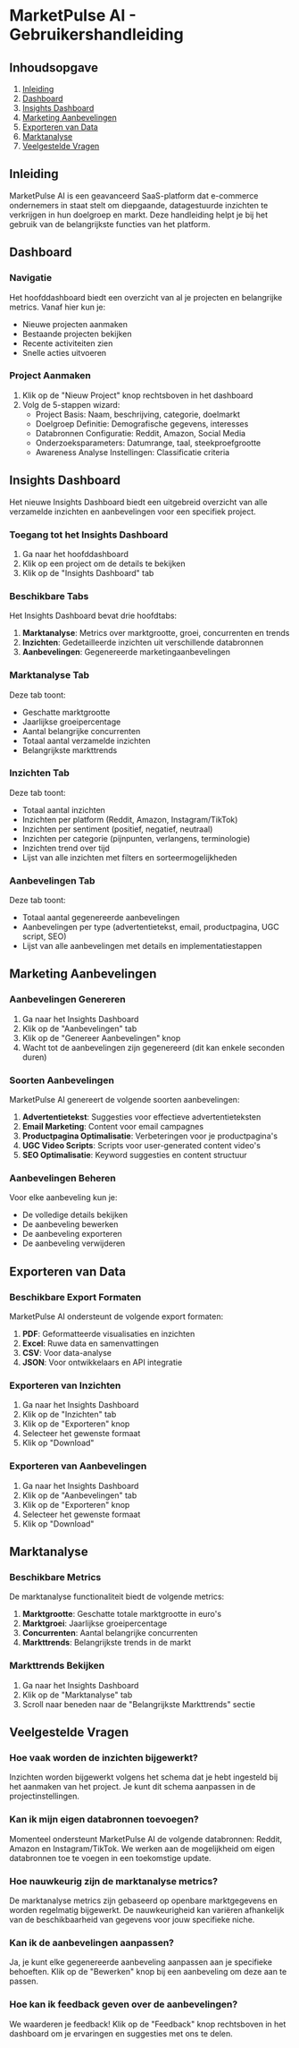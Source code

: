 # MarketPulse AI - Gebruikershandleiding

## Inhoudsopgave
1. [Inleiding](#inleiding)
2. [Dashboard](#dashboard)
3. [Insights Dashboard](#insights-dashboard)
4. [Marketing Aanbevelingen](#marketing-aanbevelingen)
5. [Exporteren van Data](#exporteren-van-data)
6. [Marktanalyse](#marktanalyse)
7. [Veelgestelde Vragen](#veelgestelde-vragen)

## Inleiding

MarketPulse AI is een geavanceerd SaaS-platform dat e-commerce ondernemers in staat stelt om diepgaande, datagestuurde inzichten te verkrijgen in hun doelgroep en markt. Deze handleiding helpt je bij het gebruik van de belangrijkste functies van het platform.

## Dashboard

### Navigatie
Het hoofddashboard biedt een overzicht van al je projecten en belangrijke metrics. Vanaf hier kun je:
- Nieuwe projecten aanmaken
- Bestaande projecten bekijken
- Recente activiteiten zien
- Snelle acties uitvoeren

### Project Aanmaken
1. Klik op de "Nieuw Project" knop rechtsboven in het dashboard
2. Volg de 5-stappen wizard:
   - Project Basis: Naam, beschrijving, categorie, doelmarkt
   - Doelgroep Definitie: Demografische gegevens, interesses
   - Databronnen Configuratie: Reddit, Amazon, Social Media
   - Onderzoeksparameters: Datumrange, taal, steekproefgrootte
   - Awareness Analyse Instellingen: Classificatie criteria

## Insights Dashboard

Het nieuwe Insights Dashboard biedt een uitgebreid overzicht van alle verzamelde inzichten en aanbevelingen voor een specifiek project.

### Toegang tot het Insights Dashboard
1. Ga naar het hoofddashboard
2. Klik op een project om de details te bekijken
3. Klik op de "Insights Dashboard" tab

### Beschikbare Tabs
Het Insights Dashboard bevat drie hoofdtabs:
1. **Marktanalyse**: Metrics over marktgrootte, groei, concurrenten en trends
2. **Inzichten**: Gedetailleerde inzichten uit verschillende databronnen
3. **Aanbevelingen**: Gegenereerde marketingaanbevelingen

### Marktanalyse Tab
Deze tab toont:
- Geschatte marktgrootte
- Jaarlijkse groeipercentage
- Aantal belangrijke concurrenten
- Totaal aantal verzamelde inzichten
- Belangrijkste markttrends

### Inzichten Tab
Deze tab toont:
- Totaal aantal inzichten
- Inzichten per platform (Reddit, Amazon, Instagram/TikTok)
- Inzichten per sentiment (positief, negatief, neutraal)
- Inzichten per categorie (pijnpunten, verlangens, terminologie)
- Inzichten trend over tijd
- Lijst van alle inzichten met filters en sorteermogelijkheden

### Aanbevelingen Tab
Deze tab toont:
- Totaal aantal gegenereerde aanbevelingen
- Aanbevelingen per type (advertentietekst, email, productpagina, UGC script, SEO)
- Lijst van alle aanbevelingen met details en implementatiestappen

## Marketing Aanbevelingen

### Aanbevelingen Genereren
1. Ga naar het Insights Dashboard
2. Klik op de "Aanbevelingen" tab
3. Klik op de "Genereer Aanbevelingen" knop
4. Wacht tot de aanbevelingen zijn gegenereerd (dit kan enkele seconden duren)

### Soorten Aanbevelingen
MarketPulse AI genereert de volgende soorten aanbevelingen:
1. **Advertentietekst**: Suggesties voor effectieve advertentieteksten
2. **Email Marketing**: Content voor email campagnes
3. **Productpagina Optimalisatie**: Verbeteringen voor je productpagina's
4. **UGC Video Scripts**: Scripts voor user-generated content video's
5. **SEO Optimalisatie**: Keyword suggesties en content structuur

### Aanbevelingen Beheren
Voor elke aanbeveling kun je:
- De volledige details bekijken
- De aanbeveling bewerken
- De aanbeveling exporteren
- De aanbeveling verwijderen

## Exporteren van Data

### Beschikbare Export Formaten
MarketPulse AI ondersteunt de volgende export formaten:
1. **PDF**: Geformatteerde visualisaties en inzichten
2. **Excel**: Ruwe data en samenvattingen
3. **CSV**: Voor data-analyse
4. **JSON**: Voor ontwikkelaars en API integratie

### Exporteren van Inzichten
1. Ga naar het Insights Dashboard
2. Klik op de "Inzichten" tab
3. Klik op de "Exporteren" knop
4. Selecteer het gewenste formaat
5. Klik op "Download"

### Exporteren van Aanbevelingen
1. Ga naar het Insights Dashboard
2. Klik op de "Aanbevelingen" tab
3. Klik op de "Exporteren" knop
4. Selecteer het gewenste formaat
5. Klik op "Download"

## Marktanalyse

### Beschikbare Metrics
De marktanalyse functionaliteit biedt de volgende metrics:
1. **Marktgrootte**: Geschatte totale marktgrootte in euro's
2. **Marktgroei**: Jaarlijkse groeipercentage
3. **Concurrenten**: Aantal belangrijke concurrenten
4. **Markttrends**: Belangrijkste trends in de markt

### Markttrends Bekijken
1. Ga naar het Insights Dashboard
2. Klik op de "Marktanalyse" tab
3. Scroll naar beneden naar de "Belangrijkste Markttrends" sectie

## Veelgestelde Vragen

### Hoe vaak worden de inzichten bijgewerkt?
Inzichten worden bijgewerkt volgens het schema dat je hebt ingesteld bij het aanmaken van het project. Je kunt dit schema aanpassen in de projectinstellingen.

### Kan ik mijn eigen databronnen toevoegen?
Momenteel ondersteunt MarketPulse AI de volgende databronnen: Reddit, Amazon en Instagram/TikTok. We werken aan de mogelijkheid om eigen databronnen toe te voegen in een toekomstige update.

### Hoe nauwkeurig zijn de marktanalyse metrics?
De marktanalyse metrics zijn gebaseerd op openbare marktgegevens en worden regelmatig bijgewerkt. De nauwkeurigheid kan variëren afhankelijk van de beschikbaarheid van gegevens voor jouw specifieke niche.

### Kan ik de aanbevelingen aanpassen?
Ja, je kunt elke gegenereerde aanbeveling aanpassen aan je specifieke behoeften. Klik op de "Bewerken" knop bij een aanbeveling om deze aan te passen.

### Hoe kan ik feedback geven over de aanbevelingen?
We waarderen je feedback! Klik op de "Feedback" knop rechtsboven in het dashboard om je ervaringen en suggesties met ons te delen.
